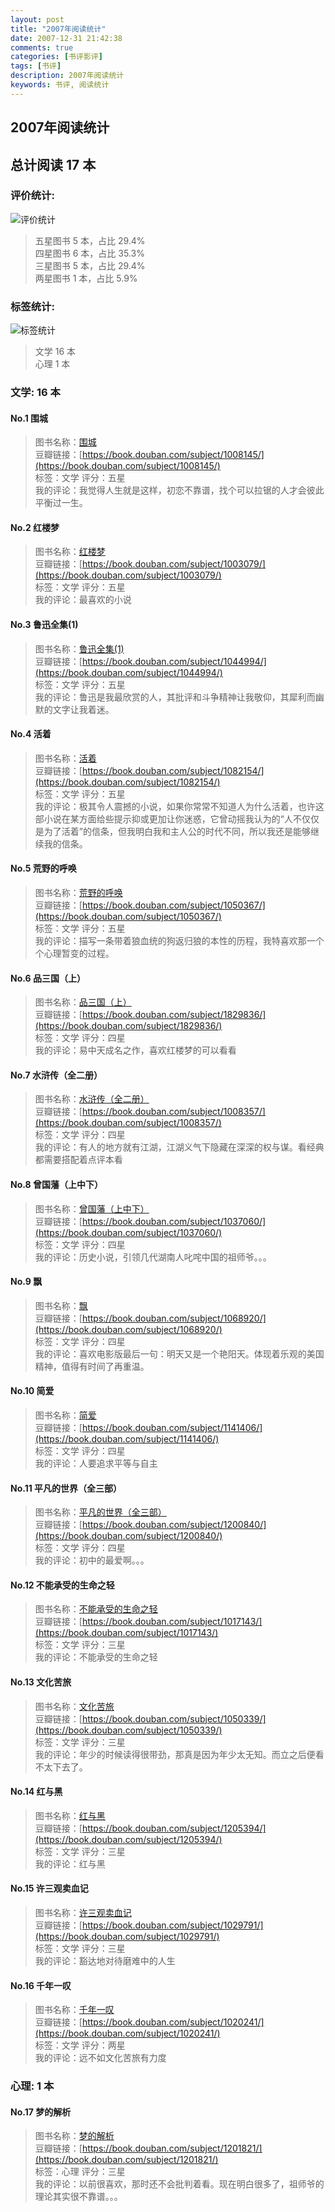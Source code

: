 ```yaml
---
layout: post
title: "2007年阅读统计"
date: 2007-12-31 21:42:38
comments: true
categories: [书评影评]
tags: [书评]
description: 2007年阅读统计
keywords: 书评, 阅读统计
---
```


## 2007年阅读统计
## 总计阅读 17 本
### 评价统计:
![评价统计](http://i.imgur.com/eApuqJp.png)

 > 五星图书 5 本，占比 29.4%  
 > 四星图书 6 本，占比 35.3%  
 > 三星图书 5 本，占比 29.4%  
 > 两星图书 1 本，占比 5.9%  

<!--more-->

### 标签统计:
![标签统计](http://i.imgur.com/rAwritp.png)

 > 文学 16 本  
 > 心理 1 本  

### 文学: 16 本
#### No.1 围城
 > 图书名称：[围城](https://book.douban.com/subject/1008145/)  
 > 豆瓣链接：[https://book.douban.com/subject/1008145/](https://book.douban.com/subject/1008145/)  
 > 标签：文学        评分：五星  
 > 我的评论：我觉得人生就是这样，初恋不靠谱，找个可以拉锯的人才会彼此平衡过一生。  

#### No.2 红楼梦
 > 图书名称：[红楼梦](https://book.douban.com/subject/1003079/)  
 > 豆瓣链接：[https://book.douban.com/subject/1003079/](https://book.douban.com/subject/1003079/)  
 > 标签：文学        评分：五星  
 > 我的评论：最喜欢的小说  

#### No.3 鲁迅全集(1)
 > 图书名称：[鲁迅全集(1)](https://book.douban.com/subject/1044994/)  
 > 豆瓣链接：[https://book.douban.com/subject/1044994/](https://book.douban.com/subject/1044994/)  
 > 标签：文学        评分：五星  
 > 我的评论：鲁迅是我最欣赏的人，其批评和斗争精神让我敬仰，其犀利而幽默的文字让我着迷。  

#### No.4 活着
 > 图书名称：[活着](https://book.douban.com/subject/1082154/)  
 > 豆瓣链接：[https://book.douban.com/subject/1082154/](https://book.douban.com/subject/1082154/)  
 > 标签：文学        评分：五星  
 > 我的评论：极其令人震撼的小说，如果你常常不知道人为什么活着，也许这部小说在某方面给些提示抑或更加让你迷惑，它曾动摇我认为的“人不仅仅是为了活着”的信条，但我明白我和主人公的时代不同，所以我还是能够继续我的信条。  

#### No.5 荒野的呼唤
 > 图书名称：[荒野的呼唤](https://book.douban.com/subject/1050367/)  
 > 豆瓣链接：[https://book.douban.com/subject/1050367/](https://book.douban.com/subject/1050367/)  
 > 标签：文学        评分：五星  
 > 我的评论：描写一条带着狼血统的狗返归狼的本性的历程，我特喜欢那一个个心理暂变的过程。  

#### No.6 品三国（上）
 > 图书名称：[品三国（上）](https://book.douban.com/subject/1829836/)  
 > 豆瓣链接：[https://book.douban.com/subject/1829836/](https://book.douban.com/subject/1829836/)  
 > 标签：文学        评分：四星  
 > 我的评论：易中天成名之作，喜欢红楼梦的可以看看  

#### No.7 水浒传（全二册）
 > 图书名称：[水浒传（全二册）](https://book.douban.com/subject/1008357/)  
 > 豆瓣链接：[https://book.douban.com/subject/1008357/](https://book.douban.com/subject/1008357/)  
 > 标签：文学        评分：四星  
 > 我的评论：有人的地方就有江湖，江湖义气下隐藏在深深的权与谋。看经典都需要搭配着点评本看  

#### No.8 曾国藩（上中下）
 > 图书名称：[曾国藩（上中下）](https://book.douban.com/subject/1037060/)  
 > 豆瓣链接：[https://book.douban.com/subject/1037060/](https://book.douban.com/subject/1037060/)  
 > 标签：文学        评分：四星  
 > 我的评论：历史小说，引领几代湖南人叱咤中国的祖师爷。。。  

#### No.9 飘
 > 图书名称：[飘](https://book.douban.com/subject/1068920/)  
 > 豆瓣链接：[https://book.douban.com/subject/1068920/](https://book.douban.com/subject/1068920/)  
 > 标签：文学        评分：四星  
 > 我的评论：喜欢电影版最后一句：明天又是一个艳阳天。体现着乐观的美国精神，值得有时间了再重温。  

#### No.10 简爱
 > 图书名称：[简爱](https://book.douban.com/subject/1141406/)  
 > 豆瓣链接：[https://book.douban.com/subject/1141406/](https://book.douban.com/subject/1141406/)  
 > 标签：文学        评分：四星  
 > 我的评论：人要追求平等与自主  

#### No.11 平凡的世界（全三部）
 > 图书名称：[平凡的世界（全三部）](https://book.douban.com/subject/1200840/)  
 > 豆瓣链接：[https://book.douban.com/subject/1200840/](https://book.douban.com/subject/1200840/)  
 > 标签：文学        评分：四星  
 > 我的评论：初中的最爱啊。。。  

#### No.12 不能承受的生命之轻
 > 图书名称：[不能承受的生命之轻](https://book.douban.com/subject/1017143/)  
 > 豆瓣链接：[https://book.douban.com/subject/1017143/](https://book.douban.com/subject/1017143/)  
 > 标签：文学        评分：三星  
 > 我的评论：不能承受的生命之轻  

#### No.13 文化苦旅
 > 图书名称：[文化苦旅](https://book.douban.com/subject/1050339/)  
 > 豆瓣链接：[https://book.douban.com/subject/1050339/](https://book.douban.com/subject/1050339/)  
 > 标签：文学        评分：三星  
 > 我的评论：年少的时候读得很带劲，那真是因为年少太无知。而立之后便看不太下去了。  

#### No.14 红与黑
 > 图书名称：[红与黑](https://book.douban.com/subject/1205394/)  
 > 豆瓣链接：[https://book.douban.com/subject/1205394/](https://book.douban.com/subject/1205394/)  
 > 标签：文学        评分：三星  
 > 我的评论：红与黑  

#### No.15 许三观卖血记
 > 图书名称：[许三观卖血记](https://book.douban.com/subject/1029791/)  
 > 豆瓣链接：[https://book.douban.com/subject/1029791/](https://book.douban.com/subject/1029791/)  
 > 标签：文学        评分：三星  
 > 我的评论：豁达地对待磨难中的人生  

#### No.16 千年一叹
 > 图书名称：[千年一叹](https://book.douban.com/subject/1020241/)  
 > 豆瓣链接：[https://book.douban.com/subject/1020241/](https://book.douban.com/subject/1020241/)  
 > 标签：文学        评分：两星  
 > 我的评论：远不如文化苦旅有力度  


### 心理: 1 本
#### No.17 梦的解析
 > 图书名称：[梦的解析](https://book.douban.com/subject/1201821/)  
 > 豆瓣链接：[https://book.douban.com/subject/1201821/](https://book.douban.com/subject/1201821/)  
 > 标签：心理        评分：三星  
 > 我的评论：以前很喜欢，那时还不会批判着看。现在明白很多了，祖师爷的理论其实很不靠谱。。。  


